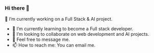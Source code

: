 ### Hi there 👋

🔭 I’m currently working on a Full Stack & AI project.
- 🌱 I’m currently learning to become a Full stack developer.
- 👯 I’m looking to collaborate on web development and AI projects.
- 💬 Feel free to message me.
- 📫 How to reach me: You can email me.

